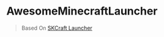 AwesomeMinecraftLauncher
================
>Based On [SKCraft Launcher](https://github.com/SKCraft/Launcher)

